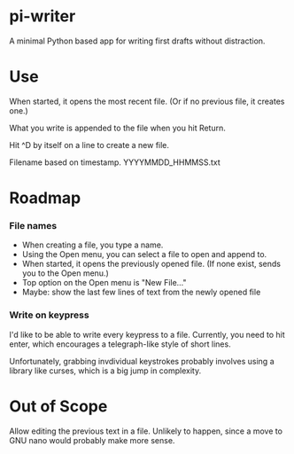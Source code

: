 # pi-writer
A minimal Python based app for writing first drafts without distraction.

# Use
When started, it opens the most recent file. (Or if no previous file, it creates one.)

What you write is appended to the file when you hit Return.

Hit ^D by itself on a line to create a new file.

Filename based on timestamp. YYYYMMDD_HHMMSS.txt

# Roadmap
### File names
- When creating a file, you type a name.
- Using the Open menu, you can select a file to open and append to.
- When started, it opens the previously opened file. (If none exist, sends you to the Open menu.)
- Top option on the Open menu is "New File…"
- Maybe: show the last few lines of text from the newly opened file

### Write on keypress
I'd like to be able to write every keypress to a file. Currently, you need to hit enter, which encourages a telegraph-like style of short lines.

Unfortunately, grabbing invdividual keystrokes probably involves using a library like curses, which is a big jump in complexity.

# Out of Scope
Allow editing the previous text in a file. Unlikely to happen, since a move to GNU nano would probably make more sense.
